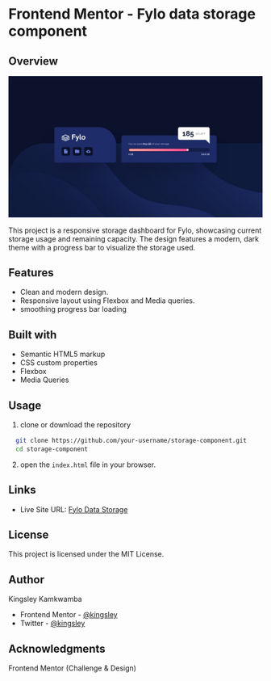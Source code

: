 # Frontend Mentor - Fylo data storage component

## Overview

![](./images/screenshot.jpg)

This project is a responsive storage dashboard for Fylo, showcasing current storage usage and remaining capacity. The design features a modern, dark theme with a progress bar to visualize the storage used.

## Features

- Clean and modern design.
- Responsive layout using Flexbox and Media queries.
- smoothing progress bar loading

## Built with

- Semantic HTML5 markup
- CSS custom properties
- Flexbox
- Media Queries

## Usage

1. clone or download the repository

```bash 
  git clone https://github.com/your-username/storage-component.git
  cd storage-component
```

2. open the `index.html` file in your browser.

## Links

- Live Site URL: [Fylo Data Storage](https://kingsley2o18.github.io/storage-component/)

## License
This project is licensed under the MIT License. 

## Author
Kingsley Kamkwamba
- Frontend Mentor - [@kingsley](https://www.frontendmentor.io/profile/kingsley2o18)
- Twitter - [@kingsley](https://www.x.com/_kingsl3y)


## Acknowledgments

Frontend Mentor (Challenge & Design)
